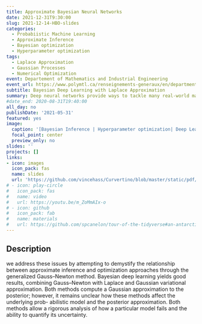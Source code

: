 ```yaml
---
title: Approximate Bayesian Neural Networks
date: 2021-12-31T9:30:00
slug: 2021-12-14-HBO-slides
categories:
  - Probabiistic Machine Learning
  - Approximate Inference
  - Bayesian optimization
  - Hyperparameter optimization
tags:
  - Laplace Approximation
  - Gaussian Processes
  - Numerical Optimization
event: Departement of Mathematics and Industrial Engineering
event_url: https://www.polymtl.ca/renseignements-generaux/en/departments
subtitle: Bayesian Deep Learning with Laplace Approximation
summary: Deep neural networks provide ways to tackle many real-world machine learning problems, achieving state-of-the-art performance due to their flexibility. However, deep learning models can be hard to interpret, sometimes suffer from overfitting, which affects their generalization capabilities, and tend to overstate the confidence of their predictions. This can be prob- lematic for real-world applications such as medical diagnostics or self-driving cars. Bayesian pragmatism provides useful tools to tackle these issues, but it comes at a cost: the exact Bayesian inference appropriate to a neural network is often intractable. Bayesian deep learn- ing remains a good choice to design efficient methods by providing an approximate solution; combining as it does approximate inference and a scalable optimization framework. How- ever, the practical effectiveness of Bayesian neural networks is limited by the need to specify meaningful prior distributions, and by the intractability of posterior inference.
#date_end: 2020-08-31T19:40:00
all_day: no
publishDate: '2021-05-31'
featured: yes
image: 
  caption: '[Bayesian Inference | Hyperparameter optimization| Deep Learning](https://spcanelon.github.io/tour-of-the-tidyverse)'
  focal_point: center
  preview_only: no
slides: ''
projects: []
links:
- icon: images
  icon_pack: fas
  name: slides
  url: 'https://github.com/vincehass/Curvertino/blob/master/static/pdf/BNN_approx_view-27.pdf'
# - icon: play-circle
#   icon_pack: fas
#   name: video
#   url: https://youtu.be/m_ZoMmAIx-o
# - icon: github
#   icon_pack: fab
#   name: materials
#   url: https://github.com/spcanelon/tour-of-the-tidyverse#an-antarctic-tour-of-the-tidyverse
---
```


<script src="{{< blogdown/postref >}}index_files/fitvids/fitvids.min.js"></script>

## Description

we address these issues by attempting to demystify the relationship between approximate inference and optimization approaches through the generalized Gauss–Newton method. Bayesian deep learning yields good results, combining Gauss–Newton with Laplace and Gaussian variational approximation. Both methods compute a Gaussian approximation to the posterior; however, it remains unclear how these methods affect the underlying prob- abilistic model and the posterior approximation. Both methods allow a rigorous analysis of how a particular model fails and the ability to quantify its uncertainty.
<br><br>

<!-- ## Slides

<div class="shareagain" style="min-width:300px;margin:1em auto;">
<iframe src="https://github.com/vincehass/Curvertino/blob/master/static/pdf/BNN_approx_view-27.pdf" width="1600" height="900" style="border:2px solid currentColor;" loading="lazy" allowfullscreen></iframe>
<script>fitvids('.shareagain', {players: 'iframe'});</script>
</div> -->
